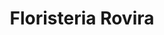 ---
title: "Floristeria Rovira"
url: /lhospitalet-de-llobregat/floristeria-rovira/
shop: floristería
---